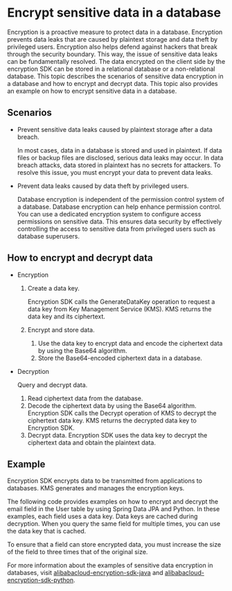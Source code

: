 # Encrypt sensitive data in a database

Encryption is a proactive measure to protect data in a database. Encryption prevents data leaks that are caused by plaintext storage and data theft by privileged users. Encryption also helps defend against hackers that break through the security boundary. This way, the issue of sensitive data leaks can be fundamentally resolved. The data encrypted on the client side by the encryption SDK can be stored in a relational database or a non-relational database. This topic describes the scenarios of sensitive data encryption in a database and how to encrypt and decrypt data. This topic also provides an example on how to encrypt sensitive data in a database.

## Scenarios

-   Prevent sensitive data leaks caused by plaintext storage after a data breach.

    In most cases, data in a database is stored and used in plaintext. If data files or backup files are disclosed, serious data leaks may occur. In data breach attacks, data stored in plaintext has no secrets for attackers. To resolve this issue, you must encrypt your data to prevent data leaks.

-   Prevent data leaks caused by data theft by privileged users.

    Database encryption is independent of the permission control system of a database. Database encryption can help enhance permission control. You can use a dedicated encryption system to configure access permissions on sensitive data. This ensures data security by effectively controlling the access to sensitive data from privileged users such as database superusers.


## How to encrypt and decrypt data

-   Encryption
    1.  Create a data key.

        Encryption SDK calls the GenerateDataKey operation to request a data key from Key Management Service \(KMS\). KMS returns the data key and its ciphertext.

    2.  Encrypt and store data.
        1.  Use the data key to encrypt data and encode the ciphertext data by using the Base64 algorithm.
        2.  Store the Base64-encoded ciphertext data in a database.
-   Decryption

    Query and decrypt data.

    1.  Read ciphertext data from the database.
    2.  Decode the ciphertext data by using the Base64 algorithm. Encryption SDK calls the Decrypt operation of KMS to decrypt the ciphertext data key. KMS returns the decrypted data key to Encryption SDK.
    3.  Decrypt data. Encryption SDK uses the data key to decrypt the ciphertext data and obtain the plaintext data.

## Example

Encryption SDK encrypts data to be transmitted from applications to databases. KMS generates and manages the encryption keys.

The following code provides examples on how to encrypt and decrypt the email field in the User table by using Spring Data JPA and Python. In these examples, each field uses a data key. Data keys are cached during decryption. When you query the same field for multiple times, you can use the data key that is cached.

To ensure that a field can store encrypted data, you must increase the size of the field to three times that of the original size.



For more information about the examples of sensitive data encryption in databases, visit [alibabacloud-encryption-sdk-java](https://github.com/aliyun/alibabacloud-encryption-sdk-java/tree/master/src/examples/java/com/aliyun/encryptionsdk/examples/jpaencryption) and [alibabacloud-encryption-sdk-python](https://github.com/aliyun/alibabacloud-encryption-sdk-python/blob/master/examples/src/rds/rds_sample.py).

